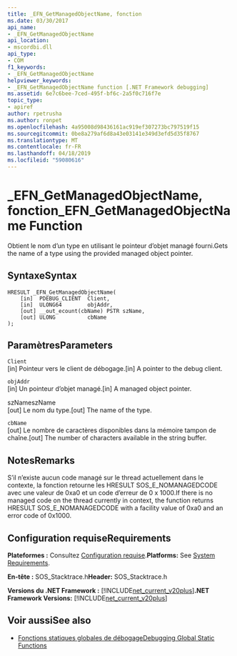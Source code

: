 ```yaml
---
title: _EFN_GetManagedObjectName, fonction
ms.date: 03/30/2017
api_name:
- _EFN_GetManagedObjectName
api_location:
- mscordbi.dll
api_type:
- COM
f1_keywords:
- _EFN_GetManagedObjectName
helpviewer_keywords:
- _EFN_GetManagedObjectName function [.NET Framework debugging]
ms.assetid: 6e7c6bee-7ced-495f-bf6c-2a5f0c716f7e
topic_type:
- apiref
author: rpetrusha
ms.author: ronpet
ms.openlocfilehash: 4a95008d98436161ac919ef307273bc797519f15
ms.sourcegitcommit: 0be8a279af6d8a43e03141e349d3efd5d35f8767
ms.translationtype: MT
ms.contentlocale: fr-FR
ms.lasthandoff: 04/18/2019
ms.locfileid: "59080616"
---
```

# <a name="efngetmanagedobjectname-function"></a><span data-ttu-id="366ea-102">_EFN_GetManagedObjectName, fonction</span><span class="sxs-lookup"><span data-stu-id="366ea-102">_EFN_GetManagedObjectName Function</span></span>
<span data-ttu-id="366ea-103">Obtient le nom d’un type en utilisant le pointeur d’objet managé fourni.</span><span class="sxs-lookup"><span data-stu-id="366ea-103">Gets the name of a type using the provided managed object pointer.</span></span>  
  
## <a name="syntax"></a><span data-ttu-id="366ea-104">Syntaxe</span><span class="sxs-lookup"><span data-stu-id="366ea-104">Syntax</span></span>  
  
```  
HRESULT _EFN_GetManagedObjectName(  
    [in]  PDEBUG_CLIENT  Client,  
    [in]  ULONG64        objAddr,  
    [out] __out_ecount(cbName) PSTR szName,  
    [out] ULONG          cbName  
);  
```  
  
## <a name="parameters"></a><span data-ttu-id="366ea-105">Paramètres</span><span class="sxs-lookup"><span data-stu-id="366ea-105">Parameters</span></span>  
 `Client`  
 <span data-ttu-id="366ea-106">[in] Pointeur vers le client de débogage.</span><span class="sxs-lookup"><span data-stu-id="366ea-106">[in] A pointer to the debug client.</span></span>  
  
 `objAddr`  
 <span data-ttu-id="366ea-107">[in] Un pointeur d’objet managé.</span><span class="sxs-lookup"><span data-stu-id="366ea-107">[in] A managed object pointer.</span></span>  
  
 <span data-ttu-id="366ea-108">szName</span><span class="sxs-lookup"><span data-stu-id="366ea-108">szName</span></span>  
 <span data-ttu-id="366ea-109">[out] Le nom du type.</span><span class="sxs-lookup"><span data-stu-id="366ea-109">[out] The name of the type.</span></span>  
  
 `cbName`  
 <span data-ttu-id="366ea-110">[out] Le nombre de caractères disponibles dans la mémoire tampon de chaîne.</span><span class="sxs-lookup"><span data-stu-id="366ea-110">[out] The number of characters available in the string buffer.</span></span>  
  
## <a name="remarks"></a><span data-ttu-id="366ea-111">Notes</span><span class="sxs-lookup"><span data-stu-id="366ea-111">Remarks</span></span>  
 <span data-ttu-id="366ea-112">S’il n’existe aucun code managé sur le thread actuellement dans le contexte, la fonction retourne les HRESULT SOS_E_NOMANAGEDCODE avec une valeur de 0xa0 et un code d’erreur de 0 x 1000.</span><span class="sxs-lookup"><span data-stu-id="366ea-112">If there is no managed code on the thread currently in context, the function returns HRESULT SOS_E_NOMANAGEDCODE with a facility value of 0xa0 and an error code of 0x1000.</span></span>  
  
## <a name="requirements"></a><span data-ttu-id="366ea-113">Configuration requise</span><span class="sxs-lookup"><span data-stu-id="366ea-113">Requirements</span></span>  
 <span data-ttu-id="366ea-114">**Plateformes :** Consultez [Configuration requise](../../../../docs/framework/get-started/system-requirements.md).</span><span class="sxs-lookup"><span data-stu-id="366ea-114">**Platforms:** See [System Requirements](../../../../docs/framework/get-started/system-requirements.md).</span></span>  
  
 <span data-ttu-id="366ea-115">**En-tête :** SOS_Stacktrace.h</span><span class="sxs-lookup"><span data-stu-id="366ea-115">**Header:** SOS_Stacktrace.h</span></span>  
  
 <span data-ttu-id="366ea-116">**Versions du .NET Framework :** [!INCLUDE[net_current_v20plus](../../../../includes/net-current-v20plus-md.md)]</span><span class="sxs-lookup"><span data-stu-id="366ea-116">**.NET Framework Versions:** [!INCLUDE[net_current_v20plus](../../../../includes/net-current-v20plus-md.md)]</span></span>  
  
## <a name="see-also"></a><span data-ttu-id="366ea-117">Voir aussi</span><span class="sxs-lookup"><span data-stu-id="366ea-117">See also</span></span>

- [<span data-ttu-id="366ea-118">Fonctions statiques globales de débogage</span><span class="sxs-lookup"><span data-stu-id="366ea-118">Debugging Global Static Functions</span></span>](../../../../docs/framework/unmanaged-api/debugging/debugging-global-static-functions.md)
